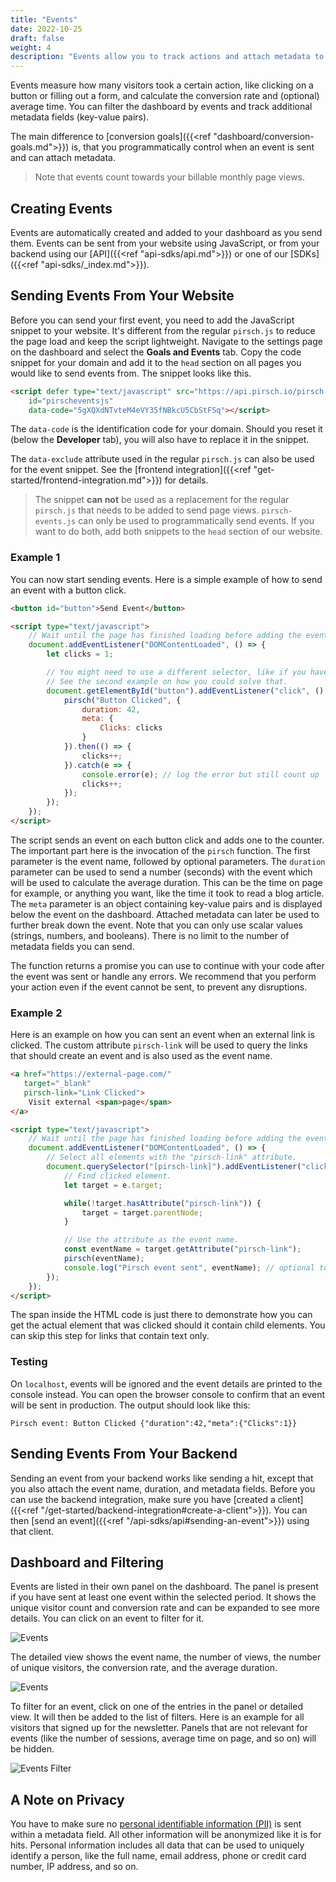 ```yaml
---
title: "Events"
date: 2022-10-25
draft: false
weight: 4
description: "Events allow you to track actions and attach metadata to them."
---
```


Events measure how many visitors took a certain action, like clicking on a button or filling out a form, and calculate the conversion rate and (optional) average time. You can filter the dashboard by events and track additional metadata fields (key-value pairs).

The main difference to [conversion goals]({{<ref "dashboard/conversion-goals.md">}}) is, that you programmatically control when an event is sent and can attach metadata.

> Note that events count towards your billable monthly page views.

## Creating Events

Events are automatically created and added to your dashboard as you send them. Events can be sent from your website using JavaScript, or from your backend using our [API]({{<ref "api-sdks/api.md">}}) or one of our [SDKs]({{<ref "api-sdks/_index.md">}}).

## Sending Events From Your Website

Before you can send your first event, you need to add the JavaScript snippet to your website. It's different from the regular `pirsch.js` to reduce the page load and keep the script lightweight. Navigate to the settings page on the dashboard and select the **Goals and Events** tab. Copy the code snippet for your domain and add it to the `head` section on all pages you would like to send events from. The snippet looks like this.

```HTML
<script defer type="text/javascript" src="https://api.pirsch.io/pirsch-events.js"
    id="pirscheventsjs"
    data-code="5gXQXdNTvteM4eVY35fNBkcU5CbStFSq"></script>
```

The `data-code` is the identification code for your domain. Should you reset it (below the **Developer** tab), you will also have to replace it in the snippet.

The `data-exclude` attribute used in the regular `pirsch.js` can also be used for the event snippet. See the [frontend integration]({{<ref "get-started/frontend-integration.md">}}) for details.

> The snippet **can not** be used as a replacement for the regular `pirsch.js` that needs to be added to send page views. `pirsch-events.js` can only be used to programmatically send events. If you want to do both, add both snippets to the `head` section of our website.

### Example 1

You can now start sending events. Here is a simple example of how to send an event with a button click.

```HTML
<button id="button">Send Event</button>

<script type="text/javascript">
    // Wait until the page has finished loading before adding the event listener.
    document.addEventListener("DOMContentLoaded", () => {
        let clicks = 1;

        // You might need to use a different selector, like if you have other elements in your button.
        // See the second example on how you could solve that.
        document.getElementById("button").addEventListener("click", () => {
            pirsch("Button Clicked", {
                duration: 42,
                meta: {
                    Clicks: clicks
                }
            }).then(() => {
                clicks++;
            }).catch(e => {
                console.error(e); // log the error but still count up
                clicks++;
            });
        });
    });
</script>
```

The script sends an event on each button click and adds one to the counter. The important part here is the invocation of the `pirsch` function. The first parameter is the event name, followed by optional parameters. The `duration` parameter can be used to send a number (seconds) with the event which will be used to calculate the average duration. This can be the time on page for example, or anything you want, like the time it took to read a blog article. The `meta` parameter is an object containing key-value pairs and is displayed below the event on the dashboard. Attached metadata can later be used to further break down the event. Note that you can only use scalar values (strings, numbers, and booleans). There is no limit to the number of metadata fields you can send.

The function returns a promise you can use to continue with your code after the event was sent or handle any errors. We recommend that you perform your action even if the event cannot be sent, to prevent any disruptions.

### Example 2

Here is an example on how you can sent an event when an external link is clicked. The custom attribute `pirsch-link` will be used to query the links that should create an event and is also used as the event name.

```HTML
<a href="https://external-page.com/"
   target="_blank"
   pirsch-link="Link Clicked">
    Visit external <span>page</span>
</a>

<script type="text/javascript">
    // Wait until the page has finished loading before adding the event listener.
    document.addEventListener("DOMContentLoaded", () => {
        // Select all elements with the "pirsch-link" attribute.
        document.querySelector("[pirsch-link]").addEventListener("click", e => {
            // Find clicked element.
            let target = e.target;

            while(!target.hasAttribute("pirsch-link")) {
                target = target.parentNode;
            }

            // Use the attribute as the event name.
            const eventName = target.getAttribute("pirsch-link");
            pirsch(eventName);
            console.log("Pirsch event sent", eventName); // optional to see if it is working
        });
    });
</script>
```

The span inside the HTML code is just there to demonstrate how you can get the actual element that was clicked should it contain child elements. You can skip this step for links that contain text only.

### Testing

On `localhost`, events will be ignored and the event details are printed to the console instead. You can open the browser console to confirm that an event will be sent in production. The output should look like this:

```
Pirsch event: Button Clicked {"duration":42,"meta":{"Clicks":1}}
```

## Sending Events From Your Backend

Sending an event from your backend works like sending a hit, except that you also attach the event name, duration, and metadata fields. Before you can use the backend integration, make sure you have [created a client]({{<ref "/get-started/backend-integration#create-a-client">}}). You can then [send an event]({{<ref "/api-sdks/api#sending-an-event">}}) using that client.

## Dashboard and Filtering

Events are listed in their own panel on the dashboard. The panel is present if you have sent at least one event within the selected period. It shows the unique visitor count and conversion rate and can be expanded to see more details. You can click on an event to filter for it.

![Events](/dashboard/events.png)

The detailed view shows the event name, the number of views, the number of unique visitors, the conversion rate, and the average duration.

![Events](/dashboard/events-metadata.png)

To filter for an event, click on one of the entries in the panel or detailed view. It will then be added to the list of filters. Here is an example for all visitors that signed up for the newsletter. Panels that are not relevant for events (like the number of sessions, average time on page, and so on) will be hidden.

![Events Filter](/dashboard/events-filter.png)

## A Note on Privacy

You have to make sure no [personal identifiable information (PII)](https://en.wikipedia.org/wiki/Personal_data) is sent within a metadata field. All other information will be anonymized like it is for hits. Personal information includes all data that can be used to uniquely identify a person, like the full name, email address, phone or credit card number, IP address, and so on.
